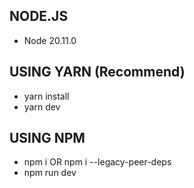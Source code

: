 ## NODE.JS

- Node 20.11.0

## USING YARN (Recommend)

- yarn install
- yarn dev

## USING NPM

- npm i OR npm i --legacy-peer-deps
- npm run dev
